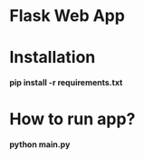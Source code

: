 # Flask Web App

# Installation
**pip install -r requirements.txt**

# How to run app?
**python main.py**
